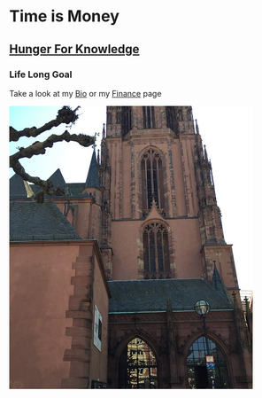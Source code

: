 # Time is Money

## [Hunger For Knowledge](Bio)

### Life Long Goal 

Take a look at my [Bio](Bio) or my [Finance](topic) page

![Church](Church.jpg)

